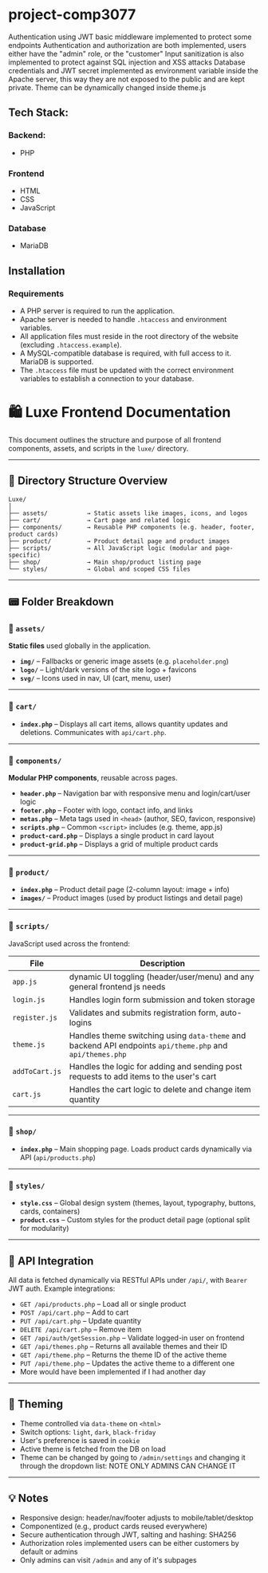 # project-comp3077

Authentication using JWT 
basic middleware implemented to protect some endpoints
Authentication and authorization are both implemented, users either have the "admin" role, or the "customer"
Input sanitization is also implemented to protect against SQL injection and XSS attacks
Database credentials and JWT secret implemented as environment variable inside the Apache server, this way they are not exposed to the public and are kept private.
Theme can be dynamically changed inside theme.js

## Tech Stack:
### Backend:
- PHP
### Frontend
- HTML
- CSS
- JavaScript
### Database
- MariaDB

## Installation
### Requirements

- A PHP server is required to run the application.
- Apache server is needed to handle `.htaccess` and environment variables.
- All application files must reside in the root directory of the website (excluding `.htaccess.example`).
- A MySQL-compatible database is required, with full access to it. MariaDB is supported.
- The `.htaccess` file must be updated with the correct environment variables to establish a connection to your database.


# 🛍️ Luxe Frontend Documentation

This document outlines the structure and purpose of all frontend components, assets, and scripts in the `luxe/` directory.

---

## 📁 Directory Structure Overview

```
Luxe/
│
├── assets/           → Static assets like images, icons, and logos
├── cart/             → Cart page and related logic
├── components/       → Reusable PHP components (e.g. header, footer, product cards)
├── product/          → Product detail page and product images
├── scripts/          → All JavaScript logic (modular and page-specific)
├── shop/             → Main shop/product listing page
└── styles/           → Global and scoped CSS files
```

---

## 📟 Folder Breakdown

### 📁 `assets/`

**Static files** used globally in the application.

- **`img/`** – Fallbacks or generic image assets (e.g. `placeholder.png`)
- **`logo/`** – Light/dark versions of the site logo + favicons
- **`svg/`** – Icons used in nav, UI (cart, menu, user)

---

### 📁 `cart/`

- **`index.php`** – Displays all cart items, allows quantity updates and deletions. Communicates with `api/cart.php`.

---

### 📁 `components/`

**Modular PHP components**, reusable across pages.

- **`header.php`** – Navigation bar with responsive menu and login/cart/user logic
- **`footer.php`** – Footer with logo, contact info, and links
- **`metas.php`** – Meta tags used in `<head>` (author, SEO, favicon, responsive)
- **`scripts.php`** – Common `<script>` includes (e.g. theme, app.js)
- **`product-card.php`** – Displays a single product in card layout
- **`product-grid.php`** – Displays a grid of multiple product cards

---

### 📁 `product/`

- **`index.php`** – Product detail page (2-column layout: image + info)
- **`images/`** – Product images (used by product listings and detail page)

---

### 📁 `scripts/`

JavaScript used across the frontend:

| File              | Description |
|-------------------|-------------|
| `app.js`          | dynamic UI toggling (header/user/menu) and any general frontend js needs |
| `login.js`        | Handles login form submission and token storage |
| `register.js`     | Validates and submits registration form, auto-logins |
| `theme.js`        | Handles theme switching using `data-theme` and backend API endpoints `api/theme.php` and `api/themes.php` |
| `addToCart.js`    | Handles the logic for adding and sending post requests to add items to the user's cart | 
| `cart.js`         | Handles the cart logic to delete and change item quantity | 

---

### 📁 `shop/`

- **`index.php`** – Main shopping page. Loads product cards dynamically via API (`api/products.php`)

---

### 📁 `styles/`

- **`style.css`** – Global design system (themes, layout, typography, buttons, cards, containers)
- **`product.css`** – Custom styles for the product detail page (optional split for modularity)

---

## 🔁 API Integration

All data is fetched dynamically via RESTful APIs under `/api/`, with `Bearer` JWT auth. Example integrations:

- `GET /api/products.php` – Load all or single product
- `POST /api/cart.php` – Add to cart
- `PUT /api/cart.php` – Update quantity
- `DELETE /api/cart.php` – Remove item
- `GET /api/auth/getSession.php` – Validate logged-in user on frontend
- `GET /api/themes.php` – Returns all available themes and their ID
- `GET /api/theme.php` – Returns the theme ID of the active theme
- `PUT /api/theme.php` – Updates the active theme to a different one
- More would have been implemented if I had another day
---

## 🌙 Theming

- Theme controlled via `data-theme` on `<html>`
- Switch options: `light`, `dark`, `black-friday`
- User's preference is saved in `cookie`
- Active theme is fetched from the DB on load 
- Theme can be changed by going to `/admin/settings` and changing it through the dropdown list: NOTE ONLY ADMINS CAN CHANGE IT

---

## 💡 Notes

- Responsive design: header/nav/footer adjusts to mobile/tablet/desktop
- Componentized (e.g., product cards reused everywhere)
- Secure authentication through JWT, salting and hashing: SHA256
- Authorization roles implemented users can be either customers by default or admins
- Only admins can visit `/admin` and any of it's subpages
